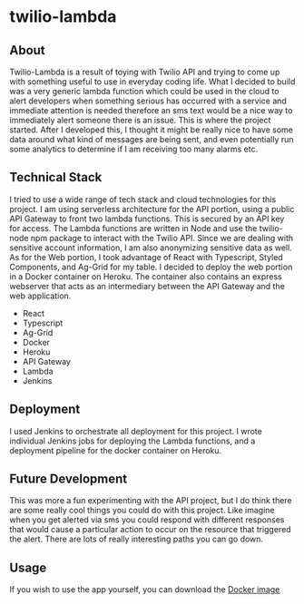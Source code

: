 # twilio-lambda

## About

Twilio-Lambda is a result of toying with Twilio API and trying to come up with something useful to use in everyday coding life. What I decided to build was a very generic lambda function which could be used in the cloud to alert developers when something serious has occurred with a service and immediate attention is needed therefore an sms text would be a nice way to immediately alert someone there is an issue. This is where the project started. After I developed this, I thought it might be really nice to have some data around what kind of messages are being sent, and even potentially run some analytics to determine if I am receiving too many alarms etc.

## Technical Stack

I tried to use a wide range of tech stack and cloud technologies for this project. I am using serverless architecture for the API portion, using a public API Gateway to front two lambda functions. This is secured by an API key for access. The Lambda functions are written in Node and use the twilio-node npm package to interact with the Twilio API. Since we are dealing with sensitive account information, I am also anonymizing sensitive data as well. As for the Web portion, I took advantage of React with Typescript, Styled Components, and Ag-Grid for my table. I decided to deploy the web portion in a Docker container on Heroku. The container also contains an express webserver that acts as an intermediary between the API Gateway and the web application.

- React
- Typescript
- Ag-Grid
- Docker
- Heroku
- API Gateway
- Lambda
- Jenkins

## Deployment

I used Jenkins to orchestrate all deployment for this project. I wrote individual Jenkins jobs for deploying the Lambda functions, and a deployment pipeline for the docker container on Heroku.

## Future Development

This was more a fun experimenting with the API project, but I do think there are some really cool things you could do with this project. Like imagine when you get alerted via sms you could respond with different responses that would cause a particular action to occur on the resource that triggered the alert. There are lots of really interesting paths you can go down.

## Usage

If you wish to use the app yourself, you can download the [Docker image]()
